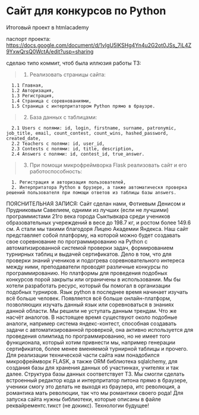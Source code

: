 # Сайт для конкурсов по Python
Итоговый проект в htmlacademy

паспорт проекта: https://docs.google.com/document/d/1vIgU5lKSHg4Yn4u2G2ot0JSs_7iL4Z9YxwQrsQ0WctA/edit?usp=sharing


сделаю типо коммит, чтоб была иллюзия работы
ТЗ:
> 1. Реализовать страницы сайта:
```
  1.1 Главная,
  1.2 Авторизация,
  1.3 Регистрация,
  1.4 Страница с соревнованиями,
  1.5 Страница с интерпритатором Python прямо в браузре.
```
  
> 2. База данных с таблицами:
```
  2.1 Users с полями: id, login, firstname, surname, patronymic, job_title, email, count_contest, count_wins, hashed_password, created_date,
  2.2 Teachers с полями: id, user_id,
  2.3 Contests с полями: id, title, description,
  2.4 Answers с полями: id, contest_id, true_answer.
```

> 3. При помощи микрофреймворка Flask реализовать сайт и его работоспособность:
```
  1. Регистрация и авторизация пользователей,
  2. Интерпритатора Python в брузере, а также автоматическя проверка решений пользователя при помощи ответов из таблицы базы answers.
```

ПОЯСНИТЕЛЬНАЯ ЗАПИСЯ:
Сайт сделан нами, Фотиевым Денисом и Прудниковым Савелием, одними из лучших (если не лучшими) программистами 21го века города Сыктывкара среди учеников образовательных учереждений в весе до 198.7 кг, и ростом более 149.6 см. А стали мы такими благодоря Лицею Академии Яндекса.
Наш сайт представляет собой платформу, на которой можно будет создавать свое соревнование по программированию на Python с автоматизированной системой проверки задач, формированием турнирных таблиц и выдачей сертификатов. Дело в том, что для проверки знаний учеников и подогрева соревновательного интереса между ними, преподаватели проводят различные конкурсы по программированию. Но платформы для проведения подобных конкурсов порой закрыты или ограничены в использовании. Мы бы хотели разработать ресурс, который бы помогал в организации подобных турниров. 
Язык python в последнее время начинает изучать всё больше человек. Появляется всё больше онлайн-платформ, позволяющих изучать данный язык или соревноваться в знаниях данной области. Мы решили не уступать данным трендам. 
Что же насчёт аналогов. В настоящее время существуют около подобные аналоги, например система яндекс-контест, способная создавать задачи с автоматизированной проверкой, она активно используется для проведения олимпиад по программированию, но не имеет того функционала, который хотим привнести мы, например генерации сертификатов, более менее вменяемой турнирной таблицы и прочего.
Для реализации технической части сайта нам понадобился микрофреймворк FLASK, а также ORM библиотека sqlalchemy, для создания базы для хранения данных об участинках, учителях и так далее. Структура базы данных соответствует ТЗ. Мы смогли сделать встроенный редактор кода и интерпритатор питона прямо в браузере, ученики смогу это делать не выходя из браузера, итс революция, а романтика мать революции, так что мы романтики своего рода! 
Для запуска сайта нужны библиотеки, которые описаны в файле реквайрементс.тикст (не докикс). Технологии будущее!


